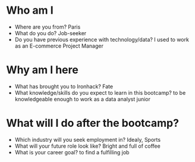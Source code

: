# Who am I

* Where are you from? Paris
* What do you do? Job-seeker
* Do you have previous experience with technology/data? I used to work as an E-commerce Project Manager

# Why am I here

* What has brought you to Ironhack? Fate
* What knowledge/skills do you expect to learn in this bootcamp? to be knowledgeable enough to work as a data analyst junior

# What will I do after the bootcamp?

* Which industry will you seek employment in? Idealy, Sports
* What will your future role look like? Bright and full of coffee
* What is your career goal? to find a fulfilling job
